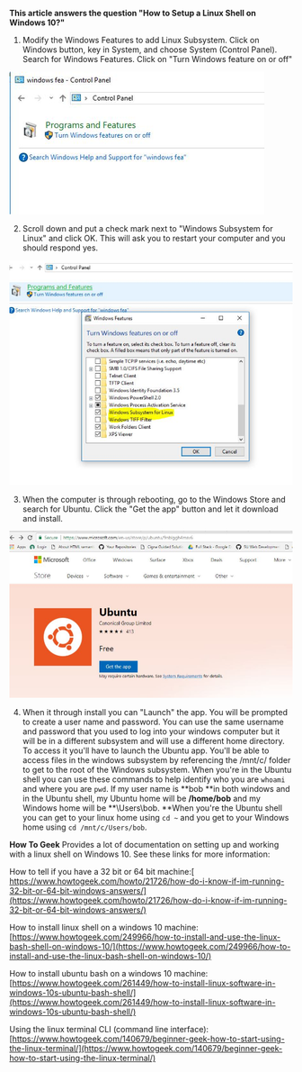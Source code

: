 **This article answers the question "How to Setup a Linux Shell on Windows 10?"**

1. Modify the Windows Features to add Linux Subsystem.  Click on Windows button, key in System, and choose System \(Control Panel\).  Search for Windows Features. Click on "Turn Windows feature on or off"

![](/assets/windows-features.JPG)

2. Scroll down and put a check mark next to "Windows Subsystem for Linux" and click OK.  This will ask you to restart your computer and you should respond yes.  

![](/assets/windows-subsystem.JPG)



3. When the computer is through rebooting, go to the Windows Store and search for Ubuntu.  Click the "Get the app" button and let it download and install.

![](/assets/get-ubuntu.JPG)

4. When it through install you can "Launch" the app.  You will be prompted to create a user name and password.  You can use the same username and password that you used to log into your windows computer but it will be in a different subsystem and will use a different home directory.  To access it you'll have to launch the Ubuntu app.  You'll be able to access files in the windows subsystem by referencing the /mnt/c/ folder to get to the root of the Windows subsystem. When you're in the Ubuntu shell you can use these commands to help identify who you are `whoami `and where you are `pwd`.  If my user name is **bob **in both windows and in the Ubuntu shell, my Ubuntu home will be **/home/bob** and my Windows home will be **\Users\bob.  **When you're the Ubuntu shell you can get to your linux home using `cd ~` and you get to your Windows home using `cd /mnt/c/Users/bob`.

**How To Geek** Provides a lot of documentation on setting up and working with a linux shell on Windows 10.  See these links for more information:

How to tell if you have a 32 bit or 64 bit machine:[ https://www.howtogeek.com/howto/21726/how-do-i-know-if-im-running-32-bit-or-64-bit-windows-answers/](https://www.howtogeek.com/howto/21726/how-do-i-know-if-im-running-32-bit-or-64-bit-windows-answers/)

How to install linux shell on a windows 10 machine: [https://www.howtogeek.com/249966/how-to-install-and-use-the-linux-bash-shell-on-windows-10/](https://www.howtogeek.com/249966/how-to-install-and-use-the-linux-bash-shell-on-windows-10/)

How to install ubuntu bash on a windows 10 machine: [https://www.howtogeek.com/261449/how-to-install-linux-software-in-windows-10s-ubuntu-bash-shell/](https://www.howtogeek.com/261449/how-to-install-linux-software-in-windows-10s-ubuntu-bash-shell/)

Using the linux terminal CLI \(command line interface\): [https://www.howtogeek.com/140679/beginner-geek-how-to-start-using-the-linux-terminal/](https://www.howtogeek.com/140679/beginner-geek-how-to-start-using-the-linux-terminal/)

